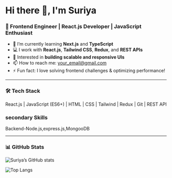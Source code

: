 # Hi there 👋, I'm Suriya  
### 🚀 Frontend Engineer | React.js Developer | JavaScript Enthusiast  

- 🌱 I’m currently learning **Next.js** and **TypeScript**  
- 💻 I work with **React.js**, **Tailwind CSS**, **Redux**, and **REST APIs**  
- 🧠 Interested in **building scalable and responsive UIs**  
- 📫 How to reach me: [your_email@gmail.com](mailto:your_email@gmail.com)  
- ⚡ Fun fact: I love solving frontend challenges & optimizing performance!  

---

### 🛠️ Tech Stack  
React.js | JavaScript (ES6+) | HTML | CSS | Tailwind | Redux | Git | REST API  

### secondary Skills 
Backend-Node.js,express.js,MongooDB

---

### 📊 GitHub Stats  
![Suriya’s GitHub stats](https://github-readme-stats.vercel.app/api?username=**YourUsername**&show_icons=true&theme=radical)  

![Top Langs](https://github-readme-stats.vercel.app/api/top-langs/?username=**YourUsername**&layout=compact&theme=radical)
